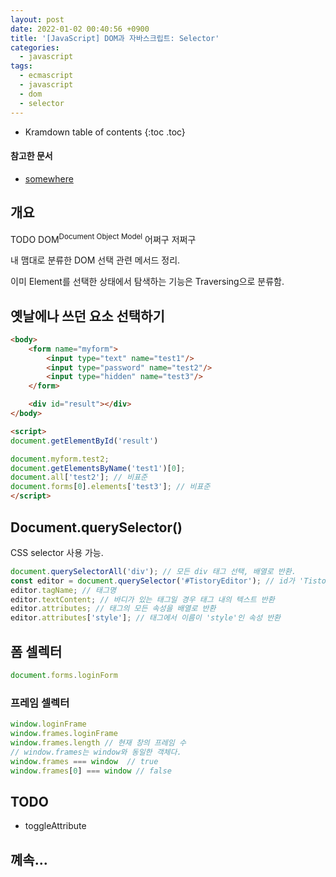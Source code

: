 ```yaml
---
layout: post
date: 2022-01-02 00:40:56 +0900
title: '[JavaScript] DOM과 자바스크립트: Selector'
categories:
  - javascript
tags:
  - ecmascript
  - javascript
  - dom
  - selector
---
```


* Kramdown table of contents
{:toc .toc}

#### 참고한 문서

- [somewhere](somewhere)

## 개요

TODO DOM<sup>Document Object Model</sup> 어쩌구 저쩌구

내 맴대로 분류한 DOM 선택 관련 메서드 정리.

이미 Element를 선택한 상태에서 탐색하는 기능은 Traversing으로 분류함.

## 옛날에나 쓰던 요소 선택하기

```html
<body>
    <form name="myform">
        <input type="text" name="test1"/>
        <input type="password" name="test2"/>
        <input type="hidden" name="test3"/>
    </form>

    <div id="result"></div>
</body>

<script>
document.getElementById('result')

document.myform.test2;
document.getElementsByName('test1')[0];
document.all['test2']; // 비표준
document.forms[0].elements['test3']; // 비표준
</script>
```

## Document.querySelector()

CSS selector 사용 가능.

```js
document.querySelectorAll('div'); // 모든 div 태그 선택, 배열로 반환.
const editor = document.querySelector('#TistoryEditor'); // id가 'TistoryEditor'인 태그 반환
editor.tagName; // 태그명
editor.textContent; // 바디가 있는 태그일 경우 태그 내의 텍스트 반환
editor.attributes; // 태그의 모든 속성을 배열로 반환
editor.attributes['style']; // 태그에서 이름이 'style'인 속성 반환
```

## 폼 셀렉터

```js
document.forms.loginForm
```

### 프레임 셀렉터

```js
window.loginFrame
window.frames.loginFrame
window.frames.length // 현재 창의 프레임 수
// window.frames는 window와 동일한 객체다.
window.frames === window  // true
window.frames[0] === window // false
```

## TODO

- toggleAttribute

## 꼐속...
